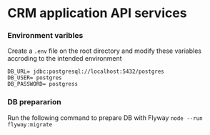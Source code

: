 # CRM application API services

### Environment varibles
Create a `.env` file on the root directory and modify these variables accroding to the intended environment
```
DB_URL= jdbc:postgresql://localhost:5432/postgres
DB_USER= postgres
DB_PASSWORD= postgress
```

### DB prepararion
Run the following command to prepare DB with Flyway 
`node --run flyway:migrate`